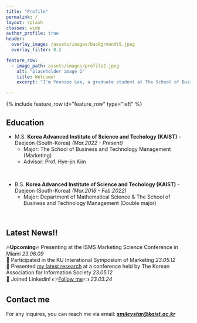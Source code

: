 ```yaml
---  
title: "Profile"
permalink: /
layout: splash
classes: wide
author_profile: true
header:
  overlay_image: /assets/images/backgroundYS.jpeg
  overlay_filter: 0.2

feature_row:
  - image_path: assets/images/profile2.jpeg
    alt: "placeholder image 1"
    title: Welcome!
    excerpt: "I'm Yeonsoo Lee, a graduate student at The School of Business and Technology Management, KAIST. My focus is on quantitative marketing, with research interests in social media marketing, advertising, and aesthetics evaluation of consumer behavior. I'm particularly interested in generating insights from visual content by applying computer vision and deeplearning. <br/><br/> I like fun things. I like hang out with people and listening to different thoughts. I like simple and fun idea that everyone can connect to. "

---
```

{% include feature_row id="feature_row" type="left" %}

## Education

- M.S. **Korea Advanced Institute of Science and Techology (KAIST)** - Daejeon (South-Korea)
  *(Mar.2022 - Present)*  
    - Major: The School of Business and Technology Management (Marketing)
    - Advisor: Prof. Hye-jin Kim
<br/>

- B.S. **Korea Advanced Institute of Science and Techology (KAIST)** - Daejeon (South-Korea)
  *(Mar.2016 - Feb.2022)*  
    - Major: Department of Mathematical Science &amp; The School of Business and Technology Management (Double major)
<br/>


## Latest News!!
&#x1F525;**Upcoming**&#x1F525; Presenting at the ISMS Marketing Science Conference in Miami *23.06.09* <br>
&#x1F64C; Participated in the KU Interational Symposium of Marketing *23.05.12*  <br>
&#x1F4E2;&#xFE0F; Presented [my latest research](https://soo-13.github.io/research1/) at a conference held by The Korean Association for Information Society *23.05.12* <br>
&#x1F64C; Joined Linkedin! &#x1F449;[Follow me](https://www.linkedin.com/in/yeonsoo-lee-smileystar/)&#x1F448; *23.03.24*  <br>

<!-- 
## Skills
Tools &#30; **Python, R, Qualtrics, Linux, Latex** <br>
Deep Learning &#30; **Pytorch, Pytorch-lightning, TensorFlow 2.0** <br>
Statistics Softwares &#30;  **SPSS, STATA, SAS** <br>
Languages &#30; **Korean, English** -->
<!-- ## CV

Find attached the PDF version of my CVs:  
*English version*: [CV]({{ site.url }}/download/CV_english.pdf)  

Update: 2020/01/13 -->

## Contact me

For any inquires, you can reach me via email: **_[smileystar@kaist.ac.kr](mailto:smileystar@kaist.ac.kr)_**